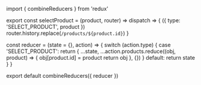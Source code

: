 import { combineReducers } from 'redux'

export const selectProduct = (product, router) => dispatch => {
  ({
    type: 'SELECT_PRODUCT',
    product
  })
  router.history.replace(`/products/${product.id}`)
}



const reducer = (state = {}, action) => {
  switch (action.type) {
    case 'SELECT_PRODUCT':
      return {
        ...state,
        ...action.products.reduce((obj, product) => {
          obj[product.id] = product
          return obj
        }, {})
      }
    default:
      return state
  }
}

export default combineReducers({
  reducer
})
